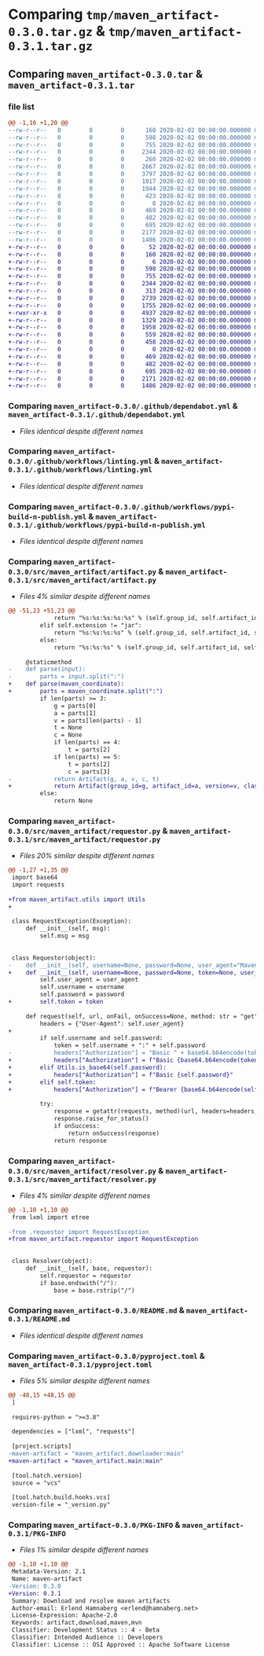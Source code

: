 # Comparing `tmp/maven_artifact-0.3.0.tar.gz` & `tmp/maven_artifact-0.3.1.tar.gz`

## Comparing `maven_artifact-0.3.0.tar` & `maven_artifact-0.3.1.tar`

### file list

```diff
@@ -1,16 +1,20 @@
--rw-r--r--   0        0        0      160 2020-02-02 00:00:00.000000 maven_artifact-0.3.0/_version.py
--rw-r--r--   0        0        0      598 2020-02-02 00:00:00.000000 maven_artifact-0.3.0/.github/dependabot.yml
--rw-r--r--   0        0        0      755 2020-02-02 00:00:00.000000 maven_artifact-0.3.0/.github/workflows/linting.yml
--rw-r--r--   0        0        0     2344 2020-02-02 00:00:00.000000 maven_artifact-0.3.0/.github/workflows/pypi-build-n-publish.yml
--rw-r--r--   0        0        0      260 2020-02-02 00:00:00.000000 maven_artifact-0.3.0/src/maven_artifact/__init__.py
--rw-r--r--   0        0        0     2667 2020-02-02 00:00:00.000000 maven_artifact-0.3.0/src/maven_artifact/artifact.py
--rw-r--r--   0        0        0     3797 2020-02-02 00:00:00.000000 maven_artifact-0.3.0/src/maven_artifact/downloader.py
--rw-r--r--   0        0        0     1017 2020-02-02 00:00:00.000000 maven_artifact-0.3.0/src/maven_artifact/requestor.py
--rw-r--r--   0        0        0     1944 2020-02-02 00:00:00.000000 maven_artifact-0.3.0/src/maven_artifact/resolver.py
--rw-r--r--   0        0        0      423 2020-02-02 00:00:00.000000 maven_artifact-0.3.0/tests/integration/maven_artifact/test_downloader.py
--rw-r--r--   0        0        0        0 2020-02-02 00:00:00.000000 maven_artifact-0.3.0/tests/unit/conftest.py
--rw-r--r--   0        0        0      469 2020-02-02 00:00:00.000000 maven_artifact-0.3.0/tests/unit/maven_artifact/test_artifact.py
--rw-r--r--   0        0        0      482 2020-02-02 00:00:00.000000 maven_artifact-0.3.0/.gitignore
--rw-r--r--   0        0        0      695 2020-02-02 00:00:00.000000 maven_artifact-0.3.0/README.md
--rw-r--r--   0        0        0     2177 2020-02-02 00:00:00.000000 maven_artifact-0.3.0/pyproject.toml
--rw-r--r--   0        0        0     1486 2020-02-02 00:00:00.000000 maven_artifact-0.3.0/PKG-INFO
+-rw-r--r--   0        0        0       52 2020-02-02 00:00:00.000000 maven_artifact-0.3.1/.envrc
+-rw-r--r--   0        0        0      160 2020-02-02 00:00:00.000000 maven_artifact-0.3.1/_version.py
+-rw-r--r--   0        0        0        6 2020-02-02 00:00:00.000000 maven_artifact-0.3.1/dev-requirements.txt
+-rw-r--r--   0        0        0      598 2020-02-02 00:00:00.000000 maven_artifact-0.3.1/.github/dependabot.yml
+-rw-r--r--   0        0        0      755 2020-02-02 00:00:00.000000 maven_artifact-0.3.1/.github/workflows/linting.yml
+-rw-r--r--   0        0        0     2344 2020-02-02 00:00:00.000000 maven_artifact-0.3.1/.github/workflows/pypi-build-n-publish.yml
+-rw-r--r--   0        0        0      313 2020-02-02 00:00:00.000000 maven_artifact-0.3.1/src/maven_artifact/__init__.py
+-rw-r--r--   0        0        0     2739 2020-02-02 00:00:00.000000 maven_artifact-0.3.1/src/maven_artifact/artifact.py
+-rw-r--r--   0        0        0     1755 2020-02-02 00:00:00.000000 maven_artifact-0.3.1/src/maven_artifact/downloader.py
+-rwxr-xr-x   0        0        0     4937 2020-02-02 00:00:00.000000 maven_artifact-0.3.1/src/maven_artifact/main.py
+-rw-r--r--   0        0        0     1329 2020-02-02 00:00:00.000000 maven_artifact-0.3.1/src/maven_artifact/requestor.py
+-rw-r--r--   0        0        0     1958 2020-02-02 00:00:00.000000 maven_artifact-0.3.1/src/maven_artifact/resolver.py
+-rw-r--r--   0        0        0      559 2020-02-02 00:00:00.000000 maven_artifact-0.3.1/src/maven_artifact/utils.py
+-rw-r--r--   0        0        0      458 2020-02-02 00:00:00.000000 maven_artifact-0.3.1/tests/integration/maven_artifact/test_downloader.py
+-rw-r--r--   0        0        0        0 2020-02-02 00:00:00.000000 maven_artifact-0.3.1/tests/unit/conftest.py
+-rw-r--r--   0        0        0      469 2020-02-02 00:00:00.000000 maven_artifact-0.3.1/tests/unit/maven_artifact/test_artifact.py
+-rw-r--r--   0        0        0      482 2020-02-02 00:00:00.000000 maven_artifact-0.3.1/.gitignore
+-rw-r--r--   0        0        0      695 2020-02-02 00:00:00.000000 maven_artifact-0.3.1/README.md
+-rw-r--r--   0        0        0     2171 2020-02-02 00:00:00.000000 maven_artifact-0.3.1/pyproject.toml
+-rw-r--r--   0        0        0     1486 2020-02-02 00:00:00.000000 maven_artifact-0.3.1/PKG-INFO
```

### Comparing `maven_artifact-0.3.0/.github/dependabot.yml` & `maven_artifact-0.3.1/.github/dependabot.yml`

 * *Files identical despite different names*

### Comparing `maven_artifact-0.3.0/.github/workflows/linting.yml` & `maven_artifact-0.3.1/.github/workflows/linting.yml`

 * *Files identical despite different names*

### Comparing `maven_artifact-0.3.0/.github/workflows/pypi-build-n-publish.yml` & `maven_artifact-0.3.1/.github/workflows/pypi-build-n-publish.yml`

 * *Files identical despite different names*

### Comparing `maven_artifact-0.3.0/src/maven_artifact/artifact.py` & `maven_artifact-0.3.1/src/maven_artifact/artifact.py`

 * *Files 4% similar despite different names*

```diff
@@ -51,23 +51,23 @@
             return "%s:%s:%s:%s:%s" % (self.group_id, self.artifact_id, self.extension, self.classifier, self.version)
         elif self.extension != "jar":
             return "%s:%s:%s:%s" % (self.group_id, self.artifact_id, self.extension, self.version)
         else:
             return "%s:%s:%s" % (self.group_id, self.artifact_id, self.version)
 
     @staticmethod
-    def parse(input):
-        parts = input.split(":")
+    def parse(maven_coordinate):
+        parts = maven_coordinate.split(":")
         if len(parts) >= 3:
             g = parts[0]
             a = parts[1]
             v = parts[len(parts) - 1]
             t = None
             c = None
             if len(parts) == 4:
                 t = parts[2]
             if len(parts) == 5:
                 t = parts[2]
                 c = parts[3]
-            return Artifact(g, a, v, c, t)
+            return Artifact(group_id=g, artifact_id=a, version=v, classifier=c, extension=t)
         else:
             return None
```

### Comparing `maven_artifact-0.3.0/src/maven_artifact/requestor.py` & `maven_artifact-0.3.1/src/maven_artifact/requestor.py`

 * *Files 20% similar despite different names*

```diff
@@ -1,27 +1,35 @@
 import base64
 import requests
 
+from maven_artifact.utils import Utils
+
 
 class RequestException(Exception):
     def __init__(self, msg):
         self.msg = msg
 
 
 class Requestor(object):
-    def __init__(self, username=None, password=None, user_agent="Maven Artifact Downloader/1.0"):
+    def __init__(self, username=None, password=None, token=None, user_agent="Maven Artifact Downloader/1.0"):
         self.user_agent = user_agent
         self.username = username
         self.password = password
+        self.token = token
 
     def request(self, url, onFail, onSuccess=None, method: str = "get", **kwargs):
         headers = {"User-Agent": self.user_agent}
+
         if self.username and self.password:
             token = self.username + ":" + self.password
-            headers["Authorization"] = "Basic " + base64.b64encode(token.encode()).decode()
+            headers["Authorization"] = f"Basic {base64.b64encode(token.encode()).decode()}"
+        elif Utils.is_base64(self.password):
+            headers["Authorization"] = f"Basic {self.password}"
+        elif self.token:
+            headers["Authorization"] = f"Bearer {base64.b64encode(self.token.encode()).decode()}"
 
         try:
             response = getattr(requests, method)(url, headers=headers, **kwargs)
             response.raise_for_status()
             if onSuccess:
                 return onSuccess(response)
             return response
```

### Comparing `maven_artifact-0.3.0/src/maven_artifact/resolver.py` & `maven_artifact-0.3.1/src/maven_artifact/resolver.py`

 * *Files 4% similar despite different names*

```diff
@@ -1,10 +1,10 @@
 from lxml import etree
 
-from .requestor import RequestException
+from maven_artifact.requestor import RequestException
 
 
 class Resolver(object):
     def __init__(self, base, requestor):
         self.requestor = requestor
         if base.endswith("/"):
             base = base.rstrip("/")
```

### Comparing `maven_artifact-0.3.0/README.md` & `maven_artifact-0.3.1/README.md`

 * *Files identical despite different names*

### Comparing `maven_artifact-0.3.0/pyproject.toml` & `maven_artifact-0.3.1/pyproject.toml`

 * *Files 5% similar despite different names*

```diff
@@ -48,15 +48,15 @@
 ]
 
 requires-python = ">=3.8"
 
 dependencies = ["lxml", "requests"]
 
 [project.scripts]
-maven-artifact = "maven_artifact.downloader:main"
+maven-artifact = "maven_artifact.main:main"
 
 [tool.hatch.version]
 source = "vcs"
 
 [tool.hatch.build.hooks.vcs]
 version-file = "_version.py"
```

### Comparing `maven_artifact-0.3.0/PKG-INFO` & `maven_artifact-0.3.1/PKG-INFO`

 * *Files 1% similar despite different names*

```diff
@@ -1,10 +1,10 @@
 Metadata-Version: 2.1
 Name: maven-artifact
-Version: 0.3.0
+Version: 0.3.1
 Summary: Download and resolve maven artifacts
 Author-email: Erlend Hamnaberg <erlend@hamnaberg.net>
 License-Expression: Apache-2.0
 Keywords: artifact,download,maven,mvn
 Classifier: Development Status :: 4 - Beta
 Classifier: Intended Audience :: Developers
 Classifier: License :: OSI Approved :: Apache Software License
```


